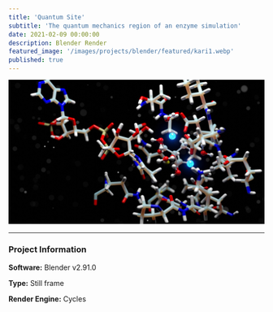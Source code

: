 ```yaml
---
title: 'Quantum Site'
subtitle: 'The quantum mechanics region of an enzyme simulation'
date: 2021-02-09 00:00:00
description: Blender Render
featured_image: '/images/projects/blender/featured/kari1.webp'
published: true
---
```


![](/images/projects/full_size/kari1.webp)

---

### Project Information

**Software:** Blender v2.91.0

**Type:** Still frame

**Render Engine:** Cycles
